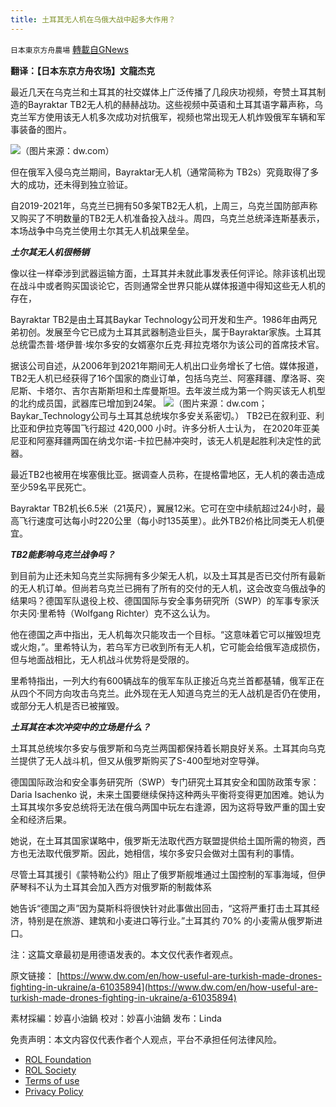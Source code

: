 ```yaml
---
title: 土耳其无人机在乌俄大战中起多大作用？
---
```

`日本東京方舟農場` [轉載自GNews](https://gnews.org/zh-hans/2153839/)

**翻译：【日本东京方舟农场】文龍杰克**

最近几天在乌克兰和土耳其的社交媒体上广泛传播了几段庆功视频，夸赞土耳其制造的Bayraktar TB2无人机的赫赫战功。这些视频中英语和土耳其语字幕声称，乌克兰军方使用该无人机多次成功对抗俄军，视频也常出现无人机炸毁俄军车辆和军事装备的图片。

![](https://assets.gnews.org/wp-content/uploads/2022/03/1-142.jpg)（图片来源：dw.com）

但在俄军入侵乌克兰期间，Bayraktar无人机（通常简称为 TB2s）究竟取得了多大的成功，还未得到独立验证。

自2019-2021年，乌克兰已拥有50多架TB2无人机，上周三，乌克兰国防部声称又购买了不明数量的TB2无人机准备投入战斗。周四，乌克兰总统泽连斯基表示，本场战争中乌克兰使用土尔其无人机战果垒垒。

***土尔其无人机很畅销***

像以往一样牵涉到武器运输方面，土耳其并未就此事发表任何评论。除非该机出现在战斗中或者购买国谈论它，否则通常全世界只能从媒体报道中得知这些无人机的存在，

Bayraktar TB2是由土耳其Baykar Technology公司开发和生产。1986年由两兄弟初创。发展至今它已成为土耳其武器制造业巨头，属于Bayraktar家族。土耳其总统雷杰普·塔伊普·埃尔多安的女婿塞尔丘克·拜拉克塔尔为该公司的首席技术官。

据该公司自述，从2006年到2021年期间无人机出口业务增长了七倍。媒体报道，TB2无人机已经获得了16个国家的商业订单，包括乌克兰、阿塞拜疆、摩洛哥、突尼斯、卡塔尔、吉尔吉斯斯坦和土库曼斯坦。去年波兰成为第一个购买该无人机型的北约成员国，武器库已增加到24架。
![](https://assets.gnews.org/wp-content/uploads/2022/03/2-86.jpg)（图片来源：dw.com；Baykar\_Technology公司与土耳其总统埃尔多安关系密切。）
TB2已在叙利亚、利比亚和伊拉克等国飞行超过 420,000 小时。许多分析人士认为， 在2020年亚美尼亚和阿塞拜疆两国在纳戈尔诺-卡拉巴赫冲突时，该无人机是起胜利决定性的武器。

最近TB2也被用在埃塞俄比亚。据调查人员称，在提格雷地区，无人机的袭击造成至少59名平民死亡。

Bayraktar TB2机长6.5米（21英尺），翼展12米。它可在空中续航超过24小时，最高飞行速度可达每小时220公里（每小时135英里）。此外TB2价格比同类无人机便宜。

***TB2******能影响乌克兰战争吗？***

到目前为止还未知乌克兰实际拥有多少架无人机，以及土耳其是否已交付所有最新的无人机订单。但尚若乌克兰已拥有了所有的交付的无人机，这会改变乌俄战争的结果吗？德国军队退役上校、德国国际与安全事务研究所（SWP）的军事专家沃尔夫冈·里希特（Wolfgang Richter）克不这么认为。

他在德国之声中指出，无人机每次只能攻击一个目标。“这意味着它可以摧毁坦克或火炮，”。里希特认为，若乌军方已收到所有无人机，它可能会给俄军造成损伤，但与地面战相比，无人机战斗优势将是受限的。

里希特指出，一列大约有600辆战车的俄军车队正接近乌克兰首都基辅，俄军正在从四个不同方向攻击乌克兰。此外现在无人知道乌克兰的无人战机是否仍在使用，或部分无人机是否已被摧毁。

***土耳其在本次冲突中的立场是什么？***

土耳其总统埃尔多安与俄罗斯和乌克兰两国都保持着长期良好关系。土耳其向乌克兰提供了无人战斗机，但又从俄罗斯购买了S-400型地对空导弹。

德国国际政治和安全事务研究所（SWP）专门研究土耳其安全和国防政策专家：Daria Isachenko 说，未来土国要继续保持这种两头平衡将变得更加困难。她认为土耳其埃尔多安总统将无法在俄乌两国中玩左右逢源，因为这将导致严重的国土安全和经济后果。

她说，在土耳其国家谋略中，俄罗斯无法取代西方联盟提供给土国所需的物资，西方也无法取代俄罗斯。因此，她相信，埃尔多安只会做对土国有利的事情。

尽管土耳其援引《蒙特勒公约》阻止了俄罗斯舰堆通过土国控制的军事海域，但伊萨琴科不认为土耳其会加入西方对俄罗斯的制裁体系

她告诉“德国之声”因为莫斯科将很快针对此事做出回击，“这将严重打击土耳其经济，特别是在旅游、建筑和小麦进口等行业。”土耳其约 70% 的小麦需从俄罗斯进口。

注：这篇文章最初是用德语发表的。本文仅代表作者观点。

原文链接：
[https://www.dw.com/en/how-useful-are-turkish-made-drones-fighting-in-ukraine/a-61035894](https://www.dw.com/en/how-useful-are-turkish-made-drones-fighting-in-ukraine/a-61035894)

素材採編：妙喜小油鍋
校对：妙喜小油鍋
发布：Linda

 

免责声明：本文内容仅代表作者个人观点，平台不承担任何法律风险。

- [ROL Foundation](https://rolfoundation.org/)
- [ROL Society](https://rolsociety.org/)
- [Terms of use](https://gnews.org/terms-of-use-3/)
- [Privacy Policy](https://gnews.org/privacy-policy/)

